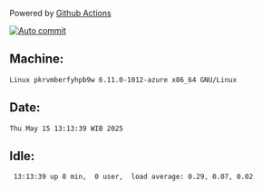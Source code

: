 Powered by [Github Actions](https://github.com/features/actions)

[![Auto commit](https://github.com/hiage/workstation/workflows/Auto%20commit/badge.svg)](https://github.com/hiage/workstation/actions?query=workflow%3A%22Auto+commit%22)

## Machine:
```
Linux pkrvmberfyhpb9w 6.11.0-1012-azure x86_64 GNU/Linux
```
## Date:
```
Thu May 15 13:13:39 WIB 2025
```
## Idle:
```
 13:13:39 up 8 min,  0 user,  load average: 0.29, 0.07, 0.02
```
